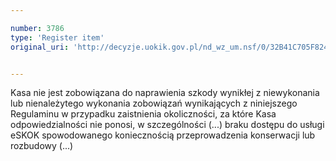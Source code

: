 ```yaml
---

number: 3786
type: 'Register item'
original_uri: 'http://decyzje.uokik.gov.pl/nd_wz_um.nsf/0/32B41C705F824458C1257A8E00265F29?OpenDocument'


---
```


Kasa nie jest zobowiązana do naprawienia szkody wynikłej z niewykonania lub nienależytego wykonania zobowiązań wynikających z niniejszego Regulaminu w przypadku zaistnienia okoliczności, za które Kasa odpowiedzialności nie ponosi, w szczególności (...) braku dostępu do usługi eSKOK spowodowanego koniecznością przeprowadzenia konserwacji lub rozbudowy (...)
